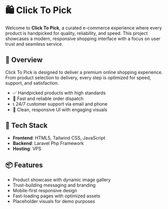 # 🛍️ Click To Pick

Welcome to **Click To Pick**, a curated e-commerce experience where every product is handpicked for quality, reliability, and speed. This project showcases a modern, responsive shopping interface with a focus on user trust and seamless service.

## 🌟 Overview

Click To Pick is designed to deliver a premium online shopping experience. From product selection to delivery, every step is optimized for speed, support, and satisfaction.

- ✅ Handpicked products with high standards
- 🚚 Fast and reliable order dispatch
- 📞 24/7 customer support via email and phone
- 🎯 Clean, responsive UI with engaging visuals

## 🔧 Tech Stack

- **Frontend**: HTML5, Tailwind CSS, JavaScript
- **Backend**: Laravel Php Framework
- **Hosting**: VPS

## 📦 Features

- Product showcase with dynamic image gallery
- Trust-building messaging and branding
- Mobile-first responsive design
- Fast-loading pages with optimized assets
- Placeholder visuals for demo purposes

